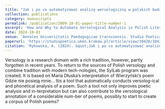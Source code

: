 ```yaml
---
title: "Jak i po co automatyzować analizę wersologiczną w polskich badaniach literackich?"
collection: publications
category: manuscripts
permalink: /publication/2009-10-01-paper-title-number-1
excerpt: 'How and Why to Automate Versological Analysis in Polish Literary Studies?'
date: 2024-10-01
venue: 'Annales Universitatis Paedagogicae Cracoviensis. Studia Poetica 12'
paperurl: 'https://studiapoetica.uken.krakow.pl/article/view/10428/10425'
citation: 'Rykowska, A. (2024). &quot;Jak i po co automatyzować analizę wersologiczną w polskich badaniach literackich?&quot; <i>Annales Universitatis Paedagogicae Cracoviensis. Studia Poetica 12</i>. 12.'
---
```

Versology is a research domain with a rich tradition, however, partly forgotten in recent years. To return to the sources of Polish versology and combine tradition with modern tech-nologies, the SylLab program was created. It is based on Maria Dłuska’s interpretation of Wierzyński’s poem Gdzie nie posieją mnie... Itis a tool that automatically conducts versolog-ical and phonetical analysis of a poem. Such a tool not only improves poetic analysis and in-terpretation but can also contribute to the versological annotation of a considerable num-ber of poems, possibly to start to create a corpus of Polish poems?
